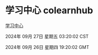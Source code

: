 # 学习中心 colearnhub
[学习中心](http://219.139.198.207:56308/colearnhub/)

2024年 09月 27日 星期五 03:20:02 CST

2024年 09月 26日 星期四 19:20:02 GMT
